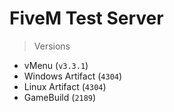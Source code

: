 # FiveM Test Server
> Versions
- vMenu (`v3.3.1`)
- Windows Artifact (`4304`)
- Linux Artifact (`4304`)
- GameBuild (`2189`)